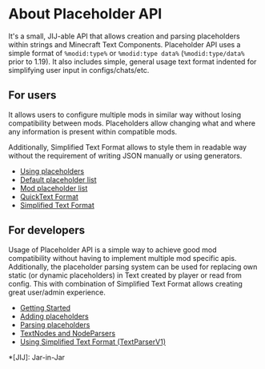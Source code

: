 # About Placeholder API

It's a small, JIJ-able API that allows creation and parsing placeholders within strings and Minecraft Text Components.
Placeholder API uses a simple format of `%modid:type%` or `%modid:type data%` (`%modid:type/data%` prior to 1.19).
It also includes simple, general usage text format indented for simplifying user input in configs/chats/etc.

## For users

It allows users to configure multiple mods in similar way without losing compatibility between mods.
Placeholders allow changing what and where any information is present within compatible mods.

Additionally, Simplified Text Format allows to style them in readable way without the requirement of writing JSON manually or using
generators.

- [Using placeholders](user/general)
- [Default placeholder list](user/default-placeholders)
- [Mod placeholder list](user/mod-placeholders)
- [QuickText Format](user/quicktext)
- [Simplified Text Format](user/text-format)

## For developers

Usage of Placeholder API is a simple way to achieve good mod compatibility without having to implement
multiple mod specific apis. Additionally, the placeholder parsing system can be used for replacing
own static (or dynamic placeholders) in Text created by player or read from config. This with combination
of Simplified Text Format allows creating great user/admin experience.

- [Getting Started](dev/getting-started)
- [Adding placeholders](dev/adding-placeholders)
- [Parsing placeholders](dev/parsing-placeholders)
- [TextNodes and NodeParsers](dev/text-nodes)
- [Using Simplified Text Format (TextParserV1)](dev/text-format)

*[JIJ]: Jar-in-Jar
